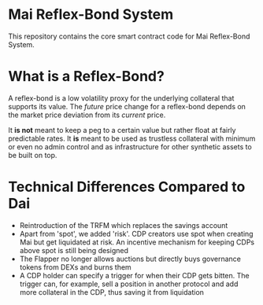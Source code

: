 # Mai Reflex-Bond System

This repository contains the core smart contract code for Mai Reflex-Bond System.

# What is a Reflex-Bond?

A reflex-bond is a low volatility proxy for the underlying collateral that supports its value. The _future_ price change for a reflex-bond depends on the market price deviation from its _current_ price.

It __is not__ meant to keep a peg to a certain value but rather float at fairly predictable rates. It __is__ meant to be used as trustless collateral with minimum or even no admin control and as infrastructure for other synthetic assets to be built on top.

# Technical Differences Compared to Dai

- Reintroduction of the TRFM which replaces the savings account
- Apart from 'spot', we added 'risk'. CDP creators use spot when creating Mai but get liquidated at risk. An incentive mechanism for keeping CDPs above spot is still being designed
- The Flapper no longer allows auctions but directly buys governance tokens from DEXs and burns them
- A CDP holder can specify a trigger for when their CDP gets bitten. The trigger can, for example, sell a position in another protocol and add more collateral in the CDP, thus saving it from liquidation
